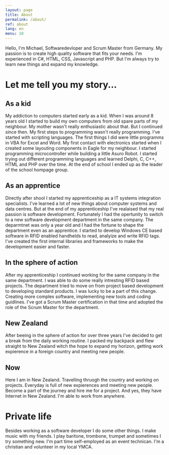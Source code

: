 ```yaml
---
layout: page
title: About
permalink: /about/
ref: about
lang: en
menu: 10
---
```


Hello, I'm Michael, Softwaredevloper and Scrum Master from Germany. 
My passion is to create high quality software that fits your needs.
I'm experienced in C#, HTML, CSS, Javascript and PHP. But I'm always try to learn new things and expand my knowledge.

Let me tell you my story...
===========================

As a kid
--------

My addiction to computers started early as a kid.
When I was around 8 years old I started to build my own computers from old spare parts of my neighbour.
My mother wasn't really enthusiastic about that. But I continued since then.
My first steps to programming wasn't really programming. I've started with scripting languages.
The first things I did were little programms in VBA for Excel and Word.
My first contact with electronics started when I created some layouting components in Eagle for my neighbour.
I started programming microcontroller while building a little Asuro Robot.
I started trying out different programming languages and learned Delphi, C, C++, HTML and PHP over the time.
At the end of school I ended up as the leader of the school hompage group.


As an apprentice
----------------

Directly after shool I started my apprenticeship as a IT systems integration specialists.
I've learned a lot of new things about computer systems and data centres.
But at the end of my apprenticeship I've realaised that my real passion is software development.
Fortunately I had the opertunity to switch to a new software development department in the same company.
The deparmtnet was only a year old and I had the fortune to shape the department even as an apprentice.
I started to develop Windows CE based software in RFID enabled handhelds to read, analyize and write RFID tags.
I've created the first internal libraries and frameworks to make the development easier and faster.

In the sphere of action
-----------------------

After my apprenticeship I continued working for the same company in the same department.
I was able to do some really intresting RFID based projects. 
The department tried to move on from project based development to developing standard products.
I was lucky to be a part of this change. Creating more complex software, implementing new tools and coding guidlines.
I've got a Scrum Master certification in that time and adopted the role of the Scrum Master for the department.

New Zealand
-----------

After beeing in the sphere of action for over three years I've decided to get a break from the daily working routine.
I packed my backpack and flew straight to New Zealand witch the hope to expand my horizon, getting work expierence in a foreign country and meeting new people.

Now
---

Here I am in New Zealand. Travelling thruogh the country and working on projects.
Everyday is full of new expierences and meeting new people.
Become a part of the journey and hire me for a project. 
And yes, they have Internet in New Zealand. I'm able to work from anywhere.

Private life
============

Besides working as a software developer I do some other things.
I make music with my friends. I play baritone, trombone, trumpet and sometimes I try something new.
I'm part time self-employed as an event technican.
I'm a christian and volunteer in my local YMCA.